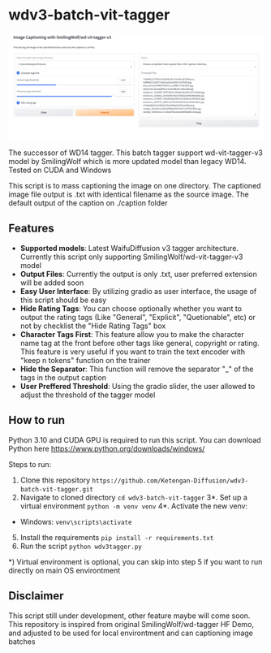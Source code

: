 # wdv3-batch-vit-tagger

![ScreenCap.png](ScreenCap.png)

The successor of WD14 tagger. This batch tagger support wd-vit-tagger-v3 model by SmilingWolf which is more updated model than legacy WD14. Tested on CUDA and Windows

This script is to mass captioning the image on one directory. The captioned image file output is .txt with identical filename as the source image. The default output of the caption on ./caption folder

## Features
- **Supported models**: Latest WaifuDiffusion v3 tagger architecture. Currently this script only supporting SmilingWolf/wd-vit-tagger-v3 model
- **Output Files**: Currently the output is only .txt, user preferred extension will be added soon
- **Easy User Interface**: By utilizing gradio as user interface, the usage of this script should be easy
- **Hide Rating Tags**: You can choose optionally whether you want to output the rating tags (Like "General", "Explicit", "Quetionable", etc) or not by checklist the "Hide Rating Tags" box
- **Character Tags First**: This feature allow you to make the character name tag at the front before other tags like general, copyright or rating. This feature is very useful if you want to train the text encoder with "keep n tokens" function on the trainer
- **Hide the Separator**: This function will remove the separator "_" of the tags in the output caption
- **User Preffered Threshold**: Using the gradio slider, the user allowed to adjust the threshold of the tagger model

## How to run
Python 3.10 and CUDA GPU is required to run this script. You can download Python here https://www.python.org/downloads/windows/

Steps to run:
1. Clone this repository `https://github.com/Ketengan-Diffusion/wdv3-batch-vit-tagger.git`
2. Navigate to cloned directory `cd wdv3-batch-vit-tagger`
3*. Set up a virtual environment `python -m venv venv`
4*. Activate the new venv:
  - Windows: `venv\scripts\activate`
5. Install the requirements `pip install -r requirements.txt`
6. Run the script `python wdv3tagger.py`

*) Virtual environment is optional, you can skip into step 5 if you want to run directly on main OS environtment

## Disclaimer
This script still under development, other feature maybe will come soon.
This repository is inspired from original SmilingWolf/wd-tagger HF Demo, and adjusted to be used for local environtment and can captioning image batches
